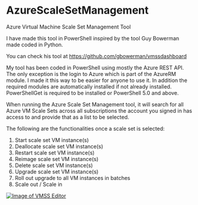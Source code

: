 # AzureScaleSetManagement
Azure Virtual Machine Scale Set Management Tool

I have made this tool in PowerShell inspired by the tool Guy Bowerman made coded in Python.

You can check his tool at https://github.com/gbowerman/vmssdashboard

My tool has been coded in PowerShell using mostly the Azure REST API. The only exception is the login to Azure which is part of the AzureRM module. I made it this way to be easier for anyone to use it. In addition the required modules are automatically installed if not already installed. PowerShellGet is required to be installed or PowerShell 5.0 and above.

When running the Azure Scale Set Management tool, it will search for all Azure VM Scale Sets across all subscriptions the account you signed in has access to and provide that as a list to be selected.

The following are the functionalities once a scale set is selected:

1.  Start scale set VM instance(s)
2.  Deallocate scale set VM instance(s)
3.  Restart scale set VM instance(s)
4.  Reimage scale set VM instance(s)
5.  Delete scale set VM instance(s)
6.  Upgrade scale set VM instance(s)
7.  Roll out upgrade to all VM instances in batches
8.  Scale out / Scale in

<p><a href="/fbinotto/AzureScaleSetManagement/blob/master/pictures/ss01.PNG" target="_blank"><img src="/fbinotto/AzureScaleSetManagement/blob/master/pictures/ss01.PNG" alt="Image of VMSS Editor" style="max-width:100%;"></a></p>

